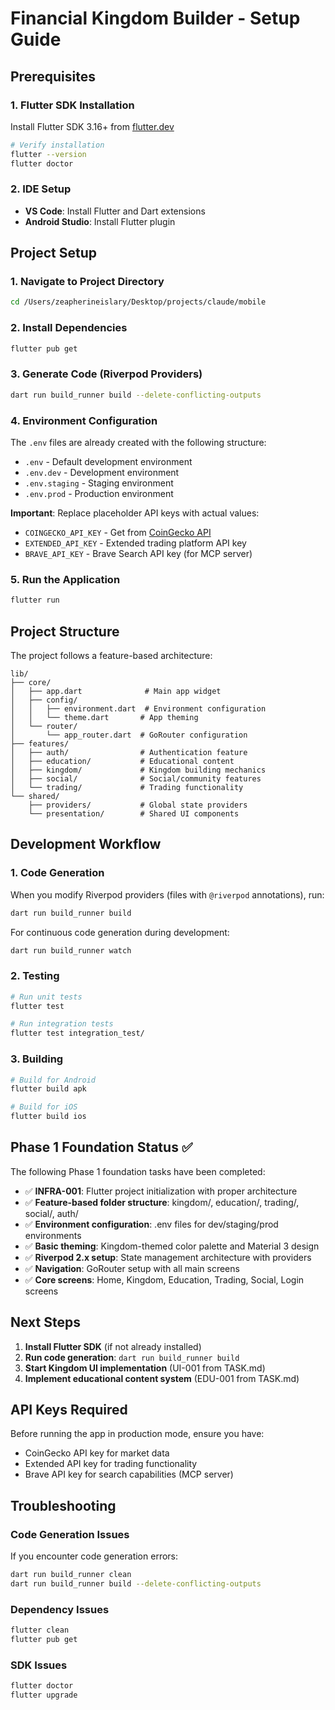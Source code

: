 # Financial Kingdom Builder - Setup Guide

## Prerequisites

### 1. Flutter SDK Installation
Install Flutter SDK 3.16+ from [flutter.dev](https://flutter.dev/docs/get-started/install)

```bash
# Verify installation
flutter --version
flutter doctor
```

### 2. IDE Setup
- **VS Code**: Install Flutter and Dart extensions
- **Android Studio**: Install Flutter plugin

## Project Setup

### 1. Navigate to Project Directory
```bash
cd /Users/zeapherineislary/Desktop/projects/claude/mobile
```

### 2. Install Dependencies
```bash
flutter pub get
```

### 3. Generate Code (Riverpod Providers)
```bash
dart run build_runner build --delete-conflicting-outputs
```

### 4. Environment Configuration
The `.env` files are already created with the following structure:
- `.env` - Default development environment
- `.env.dev` - Development environment
- `.env.staging` - Staging environment  
- `.env.prod` - Production environment

**Important**: Replace placeholder API keys with actual values:
- `COINGECKO_API_KEY` - Get from [CoinGecko API](https://www.coingecko.com/en/api)
- `EXTENDED_API_KEY` - Extended trading platform API key
- `BRAVE_API_KEY` - Brave Search API key (for MCP server)

### 5. Run the Application
```bash
flutter run
```

## Project Structure

The project follows a feature-based architecture:

```
lib/
├── core/
│   ├── app.dart              # Main app widget
│   ├── config/
│   │   ├── environment.dart  # Environment configuration
│   │   └── theme.dart       # App theming
│   └── router/
│       └── app_router.dart  # GoRouter configuration
├── features/
│   ├── auth/                # Authentication feature
│   ├── education/           # Educational content
│   ├── kingdom/             # Kingdom building mechanics
│   ├── social/              # Social/community features
│   └── trading/             # Trading functionality
└── shared/
    ├── providers/           # Global state providers
    └── presentation/        # Shared UI components
```

## Development Workflow

### 1. Code Generation
When you modify Riverpod providers (files with `@riverpod` annotations), run:
```bash
dart run build_runner build
```

For continuous code generation during development:
```bash
dart run build_runner watch
```

### 2. Testing
```bash
# Run unit tests
flutter test

# Run integration tests
flutter test integration_test/
```

### 3. Building
```bash
# Build for Android
flutter build apk

# Build for iOS
flutter build ios
```

## Phase 1 Foundation Status ✅

The following Phase 1 foundation tasks have been completed:

- ✅ **INFRA-001**: Flutter project initialization with proper architecture
- ✅ **Feature-based folder structure**: kingdom/, education/, trading/, social/, auth/
- ✅ **Environment configuration**: .env files for dev/staging/prod environments
- ✅ **Basic theming**: Kingdom-themed color palette and Material 3 design
- ✅ **Riverpod 2.x setup**: State management architecture with providers
- ✅ **Navigation**: GoRouter setup with all main screens
- ✅ **Core screens**: Home, Kingdom, Education, Trading, Social, Login screens

## Next Steps

1. **Install Flutter SDK** (if not already installed)
2. **Run code generation**: `dart run build_runner build`
3. **Start Kingdom UI implementation** (UI-001 from TASK.md)
4. **Implement educational content system** (EDU-001 from TASK.md)

## API Keys Required

Before running the app in production mode, ensure you have:
- CoinGecko API key for market data
- Extended API key for trading functionality
- Brave API key for search capabilities (MCP server)

## Troubleshooting

### Code Generation Issues
If you encounter code generation errors:
```bash
dart run build_runner clean
dart run build_runner build --delete-conflicting-outputs
```

### Dependency Issues
```bash
flutter clean
flutter pub get
```

### SDK Issues
```bash
flutter doctor
flutter upgrade
```